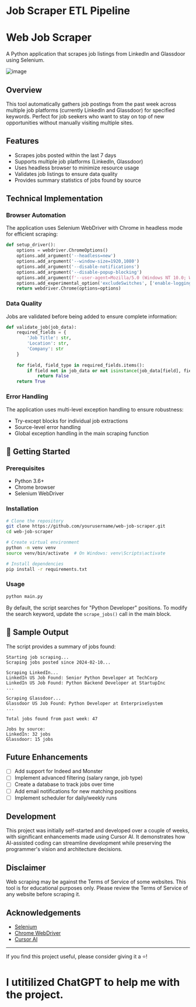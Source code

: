 # Job Scraper ETL Pipeline

# Web Job Scraper

A Python application that scrapes job listings from LinkedIn and Glassdoor using Selenium.

![image](https://github.com/user-attachments/assets/e5db4b30-823c-44a8-8f43-324723c64c27)


## Overview

This tool automatically gathers job postings from the past week across multiple job platforms (currently LinkedIn and Glassdoor) for specified keywords. Perfect for job seekers who want to stay on top of new opportunities without manually visiting multiple sites.

## Features

-  Scrapes jobs posted within the last 7 days
- Supports multiple job platforms (LinkedIn, Glassdoor)
-  Uses headless browser to minimize resource usage
-  Validates job listings to ensure data quality
-  Provides summary statistics of jobs found by source

## Technical Implementation

### Browser Automation

The application uses Selenium WebDriver with Chrome in headless mode for efficient scraping:

```python
def setup_driver():
    options = webdriver.ChromeOptions()
    options.add_argument('--headless=new')
    options.add_argument('--window-size=1920,1080')
    options.add_argument('--disable-notifications')
    options.add_argument('--disable-popup-blocking')
    options.add_argument(f'--user-agent=Mozilla/5.0 (Windows NT 10.0; Win64; x64) AppleWebKit/537.36 (KHTML, like Gecko) Chrome/121.0.0.0 Safari/537.36')
    options.add_experimental_option('excludeSwitches', ['enable-logging'])
    return webdriver.Chrome(options=options)
```

### Data Quality

Jobs are validated before being added to ensure complete information:

```python
def validate_job(job_data):
    required_fields = {
        'Job Title': str,
        'Location': str,
        'Company': str
    }
    
    for field, field_type in required_fields.items():
        if field not in job_data or not isinstance(job_data[field], field_type) or not job_data[field].strip():
            return False
    return True
```

### Error Handling

The application uses multi-level exception handling to ensure robustness:
- Try-except blocks for individual job extractions
- Source-level error handling
- Global exception handling in the main scraping function

## 🚀 Getting Started

### Prerequisites

- Python 3.6+
- Chrome browser
- Selenium WebDriver

### Installation

```bash
# Clone the repository
git clone https://github.com/yourusername/web-job-scraper.git
cd web-job-scraper

# Create virtual environment
python -m venv venv
source venv/bin/activate  # On Windows: venv\Scripts\activate

# Install dependencies
pip install -r requirements.txt
```

### Usage

```bash
python main.py
```

By default, the script searches for "Python Developer" positions. To modify the search keyword, update the `scrape_jobs()` call in the main block.

## 📝 Sample Output

The script provides a summary of jobs found:

```
Starting job scraping...
Scraping jobs posted since 2024-02-10...

Scraping LinkedIn...
LinkedIn US Job Found: Senior Python Developer at TechCorp
LinkedIn US Job Found: Python Backend Developer at StartupInc
...

Scraping Glassdoor...
Glassdoor US Job Found: Python Developer at EnterpriseSystem
...

Total jobs found from past week: 47

Jobs by source:
LinkedIn: 32 jobs
Glassdoor: 15 jobs
```

## Future Enhancements

- [ ] Add support for Indeed and Monster
- [ ] Implement advanced filtering (salary range, job type)
- [ ] Create a database to track jobs over time
- [ ] Add email notifications for new matching positions
- [ ] Implement scheduler for daily/weekly runs

##  Development

This project was initially self-started and developed over a couple of weeks, with significant enhancements made using Cursor AI. It demonstrates how AI-assisted coding can streamline development while preserving the programmer's vision and architecture decisions.

##  Disclaimer

Web scraping may be against the Terms of Service of some websites. This tool is for educational purposes only. Please review the Terms of Service of any website before scraping it.

##  Acknowledgements

- [Selenium](https://www.selenium.dev/)
- [Chrome WebDriver](https://chromedriver.chromium.org/)
- [Cursor AI](https://cursor.sh/)

---

If you find this project useful, please consider giving it a ⭐!

# I utitilized ChatGPT to help me with the project.
